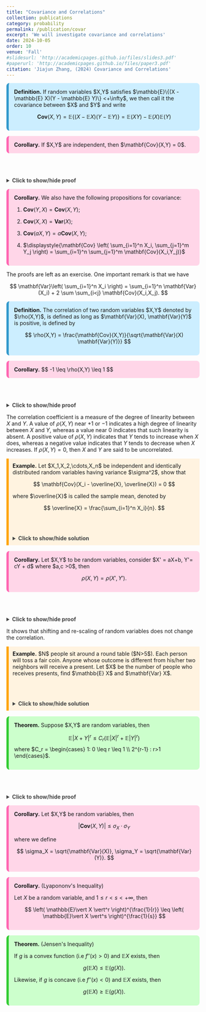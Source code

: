 ```yaml
---
title: "Covariance and Correlations"
collection: publications
category: probability
permalink: /publication/covar
excerpt: 'We will investigate covariance and correlations'
date: 2024-10-05
order: 10
venue: 'Fall'
#slidesurl: 'http://academicpages.github.io/files/slides3.pdf'
#paperurl: 'http://academicpages.github.io/files/paper3.pdf'
citation: 'Jiajun Zhang, (2024) Covariance and Correlations'
---
```



<div style="background-color: #cceeff; padding: 1em; border-left: 6px solid #3399cc; border-radius: 8px; margin: 1em 0;">
  <strong>Definition.</strong> If random variables $X,Y$ satisfies $\mathbb{E}\{(X - \mathbb{E} X)(Y - \mathbb{E} Y)\} <+\infty$, we then call it the covariance between $X$ and $Y$ and write

$$
\mathbf{Cov}(X,Y) = \mathbb{E}\{ (X - \mathbb{E} X)(Y - \mathbb{E} Y)\} = \mathbb{E}(XY) - \mathbb{E}(X)\mathbb{E}(Y)
$$
</div>



<div style="background-color: #ffd6e8; padding: 1em; border-left: 6px solid #ff66b2; border-radius: 8px; margin: 1em 0;">
  <strong>Corollary.</strong> If $X,Y$ are independent, then $\mathbf{Cov}(X,Y) = 0$.
</div>

<br><br>

<details style="margin-top: 1em;">
    <summary style="font-weight: bold; color: #444; cursor: pointer;">Click to show/hide proof</summary>
    <div style="border-left: 6px solid gray; background-color: #f9f9f9; padding: 10px; margin-top: 10px;">
      <strong>Proof.</strong><br>
      Since $X,Y$ are independent, so for any functions $h,g$, we have
  
$$
\mathbb{E}\{ g(X)h(Y) \} = \mathbb{E}\{ g(X) \} \mathbb{E}\{ h(Y) \}
$$

So we have $\mathbb{E}(XY) = \mathbb{E}(X)\mathbb{E}(Y)$, which finishes the proof.

  </div>
  </details>



<div style="background-color: #ffd6e8; padding: 1em; border-left: 6px solid #ff66b2; border-radius: 8px; margin: 1em 0;">
  <strong>Corollary.</strong> We also have the following propositions for covariance:

1. $\mathbf{Cov}(Y,X) = \mathbf{Cov}(X,Y)$;

2. $\mathbf{Cov}(X,X) = \mathbf{Var}(X)$;

3. $\mathbf{Cov}(aX,Y) = a \mathbf{Cov}(X,Y)$;

4. $\displaystyle{\mathbf{Cov} \left( \sum_{i=1}^n X_i, \sum_{j=1}^m Y_j \right) = \sum_{i=1}^n \sum_{j=1}^m \mathbf{Cov}(X_i,Y_j)}$
</div>



The proofs are left as an exercise. One important remark is that we have

$$
\mathbf{Var}\left( \sum_{i=1}^n X_i \right) = \sum_{i=1}^n \mathbf{Var}(X_i) + 2 \sum \sum_{i<j} \mathbf{Cov}(X_i,X_j).
$$


<div style="background-color: #cceeff; padding: 1em; border-left: 6px solid #3399cc; border-radius: 8px; margin: 1em 0;">
  <strong>Definition.</strong> The correlation of two random variables $X,Y$ denoted by $\rho(X,Y)$, is defined as long as $\mathbf{Var}(X), \mathbf{Var}(Y)$ is positive, is defined by
  
$$
\rho(X,Y) = \frac{\mathbf{Cov}(X,Y)}{\sqrt{\mathbf{Var}(X) \mathbf{Var}(Y)}}
$$
</div>


<div style="background-color: #ffd6e8; padding: 1em; border-left: 6px solid #ff66b2; border-radius: 8px; margin: 1em 0;">
  <strong>Corollary.</strong> 
$$
-1 \leq \rho(X,Y) \leq 1
$$
</div>

<br><br>

<details style="margin-top: 1em;">
    <summary style="font-weight: bold; color: #444; cursor: pointer;">Click to show/hide proof</summary>
    <div style="border-left: 6px solid gray; background-color: #f9f9f9; padding: 10px; margin-top: 10px;">
      <strong>Proof.</strong><br>
     Suppose $X,Y$ have variances given by $\sigma_x^2, \sigma_y^2$ respectively, then on the one hand,

$$
\begin{align*}
0 &\leq \mathbf{Var} \left( \frac{X}{\sigma_x} + \frac{Y}{\sigma_y} \right)\\
&= \frac{\mathbf{Var}(X)}{\sigma_x^2} + \frac{\mathbf{Var}(Y)}{\sigma_y^2} + \frac{2 \mathbf{Cov}(X,Y)}{\sigma_x \sigma_y} \\
& = 2[1 + \rho(X,Y)]
\end{align*}
$$

implying that

$$
-1 \leq \rho(X,Y).
$$

On the other hand,

$$
\begin{align*}
0 &\leq \mathbf{Var} \left( \frac{X}{\sigma_x} - \frac{Y}{\sigma_y} \right)\\
&= \frac{\mathbf{Var}(X)}{\sigma_x^2} + \frac{\mathbf{Var}(Y)}{\sigma_y^2}  -\frac{2 \mathbf{Cov}(X,Y)}{\sigma_x \sigma_y} \\
& = 2[1 - \rho(X,Y)]
\end{align*}
$$

implying that

$$
\rho(X,Y) \leq 1.
$$
  </div>
  </details>



The correlation coefficient is a measure of the degree of linearity between $X$ and $Y$. A value of $\rho(X,Y)$ near $+1$ or $-1$ indicates a high degree of linearity between $X$ and $Y$, whereas a value near $0$ indicates that such linearity is absent. A positive
value of $\rho(X, Y)$ indicates that $Y$ tends to increase when $X$ does, whereas a negative value indicates that $Y$ tends to decrease when $X$ increases. If $\rho(X,Y) = 0$, then $X$ and $Y$ are said to be uncorrelated.

<div style="border-left: 6px solid orange; background-color: #fff3e0; padding: 10px; margin: 15px 0;">
  <strong>Example.</strong>  Let $X_1,X_2,\cdots,X_n$ be independent and identically distributed random variables having variance $\sigma^2$, show that
  
$$
\mathbf{Cov}(X_i - \overline{X}, \overline{X}) = 0
$$

where $\overline{X}$ is called the sample mean, denoted by

$$
\overline{X} = \frac{\sum_{i=1}^n X_i}{n}.
$$

<br><br>

 <details style="margin-top: 1em;">
    <summary style="font-weight: bold; color: #444; cursor: pointer;">Click to show/hide solution</summary>
    <div style="border-left: 6px solid gray; background-color: #f9f9f9; padding: 10px; margin-top: 10px;">
      <strong>Solution.</strong><br>
      We have

  $$
\begin{align*}
\mathbf{Cov}(X_i - \overline{X}, \overline{X}) &= \mathbf{Cov}(X_i, \overline{X}) - \mathbf{Cov}(\overline{X}, \overline{X}) \\
&= \mathbf{Cov} \left( X_i, \frac{1}{n} \sum_{j=1}^n X_j \right) - \Var(\overline{X}) \\
& = \frac{1}{n} \sum_{j=1}^n \mathbf{Cov}(X_i,X_j) - \frac{\sigma^2}{n}\\
& = \frac{\sigma^2}{n} - \frac{\sigma^2}{n} \\
&=0.
\end{align*}
$$
    </div>
  </details>

</div>


<div style="background-color: #ffd6e8; padding: 1em; border-left: 6px solid #ff66b2; border-radius: 8px; margin: 1em 0;">
  <strong>Corollary.</strong> Let $X,Y$ to be random variables, consider $X' = aX+b, Y'= cY + d$ where $a,c >0$, then
  
$$
\rho(X,Y) = \rho(X',Y').
$$
</div>

<br><br>

<details style="margin-top: 1em;">
  <summary style="font-weight: bold; color: #444; cursor: pointer;">
    Click to show/hide proof
  </summary>
  <div style="border-left: 6px solid gray; background-color: #f9f9f9; padding: 10px; margin-top: 10px;">
    <strong>Proof.</strong><br>
    If we denote $\mu_X = \mathbb{E} X, \mu_Y = \mathbb{E} Y$, then we have

$$
\mathbb{E} X' = a\mathbb{E} X + b = a \mu_X + b
$$

$$
\mathbb{E} Y' = c\mathbb{E} Y + d = c \mu_Y + d
$$

Also

$$
\begin{align*}
\mathbf{Var}(X') &= \mathbb{E}[(X - \mu_{X'})^2]\\
& = \mathbb{E}[ (aX + b - a\mu_X - b)^2] \\
& = \mathbb{E}[ a^2(X - \mu_X)^2] \\
& = a^2 \mathbb{E}[ (X - \mu_X)^2] = a^2 \sigma_X.
\end{align*}
$$

Likewise, we have

$$
\mathbf{Var}(Y') = c^2 \sigma_Y.
$$

So

$$
\begin{align*}
\rho(X',Y') & = \frac{\mathbf{Cov}(X',Y')}{\sigma_{X'} \sigma_{Y'}}\\
& = \frac{\mathbb{E}[(X' - \mu_{X'})(Y' - \mu_{Y'})]}{\sigma_{X'} \sigma_{Y'}} \\
& = \frac{ac \mathbf{Cov}(X,Y)}{\sigma_{X'} \sigma_{Y'}}\\
& = \frac{ac\mathbf{Cov}(X,Y)}{(a\sigma_X)(c\sigma_Y)} \\
& = \rho(X,Y).
\end{align*}
$$

</div>
</details>


It shows that shifting and re-scaling of random variables does not change the correlation.


<div style="border-left: 6px solid orange; background-color: #fff3e0; padding: 10px; margin: 15px 0;">
  <strong>Example.</strong>  $N$ people sit around a round table ($N>5$). Each person will toss a fair coin. Anyone whose outcome is different from his/her two neighbors will receive a present. Let $X$ be the number of people who receives presents, find $\mathbb{E} X$ and $\mathbf{Var} X$.

<br><br>

<details style="margin-top: 1em;">
    <summary style="font-weight: bold; color: #444; cursor: pointer;">Click to show/hide solution</summary>
    <div style="border-left: 6px solid gray; background-color: #f9f9f9; padding: 10px; margin-top: 10px;">
      <strong>Solution.</strong><br>
     Number those $N$ people from $1$ to $N$, let $X_i$ be the random variable defined as

$$
X_i = \begin{cases} 1:\text{if the person receives the present} \\ 0: \text{otherwise} \end{cases}
$$

then clearly $X = X_1+X_2+\cdots+X_n$. And observe that $\mathbb{P}(X_i = 1) = 0.25$, this is because all possible outcomes of that person and his/her neighbors are:

$$
HHH,TTT,HTT,HHT,HTH,THH,THT,TTH
$$

and then by linearity we have

$$
\mathbb{E} X = \mathbb{E} X_1 + \cdots +\mathbb{E} X_n = \frac{N}{4}.
$$

The variance is left as an exercise.
    </div>
  </details>
</div>


<div style="background-color: #ccffcc; padding: 1em; border-left: 6px solid #33cc33; border-radius: 8px; margin: 1em 0;">
  <strong>Theorem.</strong> Suppose $X,Y$ are random variables, then
  
$$
\mathbb{E}\vert X + Y \vert^r \leq C_r \left( \mathbb{E}\vert X \vert^r +\mathbb{E}\vert Y \vert^r\right)
$$
where $C_r = \begin{cases} 1: 0 \leq r \leq 1 \\ 2^{r-1} : r>1 \end{cases}$.
</div>

<br><br>

<details style="margin-top: 1em;">
  <summary style="font-weight: bold; color: #444; cursor: pointer;">
    Click to show/hide proof
  </summary>
  <div style="border-left: 6px solid gray; background-color: #f9f9f9; padding: 10px; margin-top: 10px;">
    <strong>Proof.</strong><br>
    This follows from the fact that 

$$
\vert a + b \vert^r \leq C_r [ \vert a \vert^r + \vert b \vert^r ].
$$

**QED**

<div style="background-color: #ccffcc; padding: 1em; border-left: 6px solid #33cc33; border-radius: 8px; margin: 1em 0;">
  <strong>Theorem.</strong> (Hölder's Inequality)

Let $X,Y$ be random variables and let $p>1,q>1$ so that $\frac{1}{p} + \frac{1}{q} = 1$, then

$$
\mathbb{E}\vert X Y \vert \leq \left( \mathbb{E}\vert X \vert^p \right)^{\frac{1}{p}} \left( \mathbb{E} \vert X \vert^q \right)^{\frac{1}{q}}
$$

If we take $p=q=2$, we will get a special case of Hölder's inequality, which is known as the Cauchy-Schwarz inequality.
</div>

<div style="background-color: #ccffcc; padding: 1em; border-left: 6px solid #33cc33; border-radius: 8px; margin: 1em 0;">
  <strong>Theorem.</strong> Let $X,Y$ be random variables, then
  
$$
\mathbb{E} \vert X Y \vert \leq \sqrt{\mathbb{E}\vert X \vert^2} \cdot \sqrt{\mathbb{E}\vert Y \vert^2}
$$
  </div>
</details>

</div>



<div style="background-color: #ffd6e8; padding: 1em; border-left: 6px solid #ff66b2; border-radius: 8px; margin: 1em 0;">
  <strong>Corollary.</strong> Let $X,Y$ be random variables, then
  
$$
\vert \mathbf{Cov}(X,Y) \vert \leq \sigma_{X} \cdot \sigma_{Y}
$$

where we define

$$
\sigma_X = \sqrt{\mathbf{Var}(X)}, \sigma_Y = \sqrt{\mathbf{Var}(Y)}.
$$
</div>



<div style="background-color: #ffd6e8; padding: 1em; border-left: 6px solid #ff66b2; border-radius: 8px; margin: 1em 0;">
  <strong>Corollary.</strong> (Lyapononv's Inequality)

Let $X$ be a random variable, and $1\leq r < s <+\infty$, then

$$
\left( \mathbb{E}\vert X \vert^r \right)^{\frac{1}{r}} \leq \left( \mathbb{E}\vert X \vert^s \right)^{\frac{1}{s}}
$$
</div>



<div style="background-color: #ccffcc; padding: 1em; border-left: 6px solid #33cc33; border-radius: 8px; margin: 1em 0;">
  <strong>Theorem.</strong> (Jensen's Inequality)

If $g$ is a convex function (i.e $f''(x)>0$) and $\mathbb{E} X$ exists, then

$$
g(\mathbb{E} X) \leq \mathbb{E}(g(X)).
$$

Likewise, if $g$ is concave (i.e $f''(x)<0$) and $\mathbb{E} X$ exists, then

$$
g(\mathbb{E} X) \geq \mathbb{E}(g(X)).
$$
</div>



